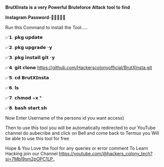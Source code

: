 𝐁𝐫𝐮𝐭𝐗𝐈𝐧𝐬𝐭𝐚 𝐢𝐬 𝐚 𝐯𝐞𝐫𝐲 𝐏𝐨𝐰𝐞𝐫𝐟𝐮𝐥 𝐁𝐫𝐮𝐭𝐞𝐟𝐨𝐫𝐜𝐞 𝐀𝐭𝐭𝐚𝐜𝐤 𝐭𝐨𝐨𝐥 𝐭𝐨 𝐟𝐢𝐧𝐝

𝐈𝐧𝐬𝐭𝐚𝐠𝐫𝐚𝐦 𝐏𝐚𝐬𝐬𝐰𝐨𝐫𝐝-👨🏼‍💻🔑🤩

Run this Command to install the Tool.....
 
✅𝟭. 𝗽𝗸𝗴 𝘂𝗽𝗱𝗮𝘁𝗲 

✅𝟮. 𝗽𝗸𝗴 𝘂𝗽𝗴𝗿𝗮𝗱𝗲 -𝘆 

✅𝟯. 𝗽𝗸𝗴 𝗶𝗻𝘀𝘁𝗮𝗹𝗹 𝗴𝗶𝘁 -𝘆 

✅𝟰. 𝗴𝗶𝘁 𝗰𝗹𝗼𝗻𝗲 https://github.com/Hackerscolonyofficial/BrutXInsta.git

✅𝟱. 𝗰𝗱 𝗕𝗿𝘂𝘁𝗫𝗜𝗻𝘀𝘁𝗮

✅𝟲. 𝗹𝘀

✅𝟳. 𝗰𝗵𝗺𝗼𝗱 +𝘅 *

✅𝟴. 𝗯𝗮𝘀𝗵 𝘀𝘁𝗮𝗿𝘁.𝘀𝗵

Now Enter Username of the persons id you want access)

Then to use this tool you will be automatically redirected to our YouTube channel do aubecribe and click on Bell and come back to Termux you Will be able to use this tool for free

Hope & You Love the fool for any queries or error comment To Learn Hacking join our Channel
https://youtube.com/@hackers_colony_tech?si=7MbI9sm2pOPC1LP_
